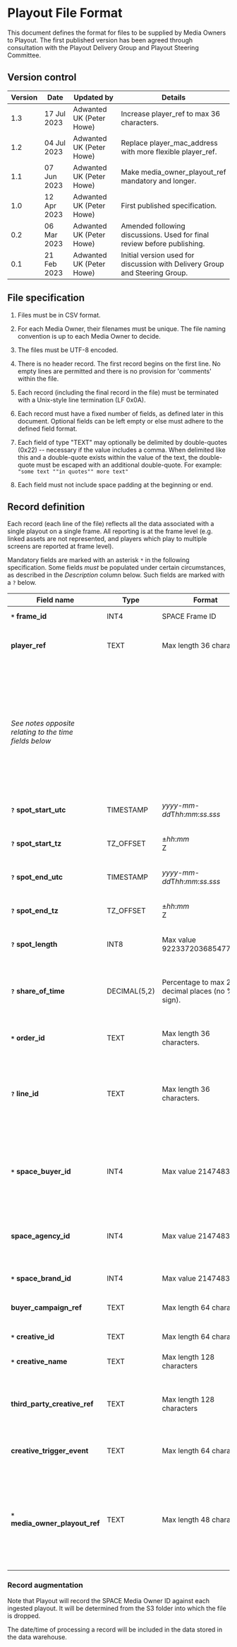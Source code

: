 # Playout File Format

This document defines the format for files to be supplied by Media Owners to Playout. The first published version has been agreed
through consultation with the Playout Delivery Group and Playout Steering Committee.

## Version control

| **Version** | **Date** | **Updated by** | **Details** |
| ------------|----------|----------------|-------------|
| 1.3 | 17 Jul 2023 | Adwanted UK (Peter Howe) | Increase player_ref to max 36 characters. |
| 1.2 | 04 Jul 2023 | Adwanted UK (Peter Howe) | Replace player_mac_address with more flexible player_ref. |
| 1.1 | 07 Jun 2023 | Adwanted UK (Peter Howe) | Make media_owner_playout_ref mandatory and longer. |
| 1.0 | 12 Apr 2023 | Adwanted UK (Peter Howe) | First published specification. |
| 0.2 | 06 Mar 2023 | Adwanted UK (Peter Howe) | Amended following discussions. Used for  final review before publishing. |
| 0.1 | 21 Feb 2023 | Adwanted UK (Peter Howe) | Initial version used for discussion with Delivery Group and Steering Group. |


## File specification

1.  Files must be in CSV format.

2.  For each Media Owner, their filenames must be unique. The file
    naming convention is up to each Media Owner to decide.

3.  The files must be UTF-8 encoded.

4.  There is no header record. The first record begins on the first
    line. No empty lines are permitted and there is no provision for
    'comments' within the file.

5.  Each record (including the final record in the file) must be
    terminated with a Unix-style line termination (LF 0x0A).

6.  Each record must have a fixed number of fields, as defined later in
    this document. Optional fields can be left empty or else must adhere
    to the defined field format.

7.  Each field of type "TEXT" may optionally be delimited by
    double-quotes (0x22) -- necessary if the value includes a comma.
    When delimited like this and a double-quote exists within the value
    of the text, the double-quote must be escaped with an additional
    double-quote. For example: `"some text ""in quotes"" more text"`

8.  Each field must not include space padding at the beginning or end.


## Record definition

Each record (each line of the file) reflects all the data associated
with a single playout on a single frame. All reporting is at the frame
level (e.g. linked assets are not represented, and players which play to
multiple screens are reported at frame level).

Mandatory fields are marked with an asterisk `*` in the following specification.
Some fields *must* be populated under certain circumstances, as described in the *Description* column below.
Such fields are marked with a `?` below.

| Field name | Type | Format | Description |
|---|---|---|---|
| **`*` frame_id**	| INT4 | SPACE Frame ID | The Frame ID held in SPACE. |
| **player_ref** | TEXT	| Max length 36 characters | The MAC Address or other reference uniquely identifying the player. |
| *See notes opposite<br>relating to the time<br>fields below* | | | *It is mandatory to provide either **spot_start**/**spot_end**, **spot_start**/**spot_length** or **spot_end**/**spot_length**.<br>If all three fields are provided, **spot_end** will be ignored.<br>When providing **spot_start** or **spot_end**, it is mandatory to provide the associated time zone (**_tz**) value.* |
| **`?` spot_start_utc** | TIMESTAMP | *yyyy*-*mm*-*dd*T*hh*:*mm*:*ss*.*sss* | The UTC start time of the spot. |
| **`?` spot_start_tz** | TZ_OFFSET | ±*hh*:*mm*<br>Z | Time zone offset for the spot start time (e.g. +01:00 for BST; Z or :00:00 can be used for GMT.) |
| **`?` spot_end_utc** | TIMESTAMP | *yyyy*-*mm*-*dd*T*hh*:*mm*:*ss*.*sss* | The UTC end time of the spot. |
| **`?` spot_end_tz** | TZ_OFFSET | ±*hh*:*mm*<br>Z | Time zone offset for the spot end time. (e.g. +01:00 for BST; Z or :00:00 can be used for GMT.) |
| **`?` spot_length** | INT8 | Max value 9223372036854775807 | Spot Length in milliseconds. |
| **`?` share_of_time** | DECIMAL(5,2) | Percentage to max 2 decimal places (no % sign). | Share of time. This must be provided for scrollers, but its presence is not policed by Playout. Media Owners must determine when this must be supplied. |
| **`*` order_id**	| TEXT | Max length 36 characters. | Media Owner-defined order identifier. |
| **`?` line_id** | TEXT | Max length 36 characters. | The identifier for the order line that this playout belongs to.<br>This is mandatory for OpenDirect trades but its presence is not policed by Playout. Media Owners must determine when this must be supplied. |
| **`*` space_buyer_id** | INT4 | Max value 2147483647 | SPACE-defined ID for the buyer (often a Specialist). This can be a SPACE agency_id or client_id. (Note that these IDs do not overlap in SPACE.) |
| **space_agency_id** | INT4 | Max value 2147483647	| SPACE-defined ID for the agency. If the Agency is the same as the Buyer, this can field should still be populated to aid reporting. |
| **`*` space_brand_id** | INT4 | Max value 2147483647 | SPACE-defined Brand ID. |
| **buyer_campaign_ref** | TEXT | Max length 64 characters | Buyer-defined campaign reference (could be an Order ID, for example). |
| **`*` creative_id** | TEXT | Max length 64 characters | Media Owner-defined creative identifier. |
| **`*` creative_name** | TEXT | Max length 128 characters | Creative title, to assist with reporting. Usually a filename. |
| **third_party_creative_ref** | TEXT | Max length 128 characters | Creative reference provided by a third-party such as the creative agency. This might be a URL or a GUID, for example. |
| **creative_trigger_event** | TEXT | Max length 64 characters | The creative trigger event, indicating what prompted the given creative to be used. |
| **`*` media_owner_playout_ref** | TEXT | Max length 48 characters | Media Owner-defined reference representing this record. For the Media Owner, this should uniquely identify this record across all time. (Note that records supplied by other Media Owners may happen to use the same ID however.) |

### Record augmentation

Note that Playout will record the SPACE Media Owner ID against each
ingested playout. It will be determined from the S3 folder into which
the file is dropped.

The date/time of processing a record will be included in the data stored
in the data warehouse.
